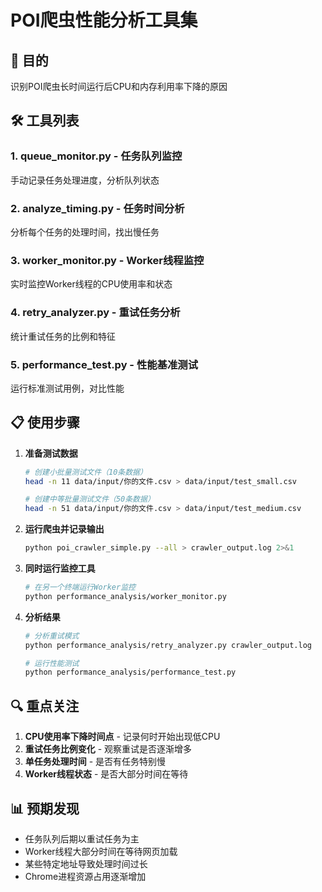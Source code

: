 # POI爬虫性能分析工具集

## 🎯 目的
识别POI爬虫长时间运行后CPU和内存利用率下降的原因

## 🛠️ 工具列表

### 1. queue_monitor.py - 任务队列监控
手动记录任务处理进度，分析队列状态

### 2. analyze_timing.py - 任务时间分析
分析每个任务的处理时间，找出慢任务

### 3. worker_monitor.py - Worker线程监控
实时监控Worker线程的CPU使用率和状态

### 4. retry_analyzer.py - 重试任务分析
统计重试任务的比例和特征

### 5. performance_test.py - 性能基准测试
运行标准测试用例，对比性能

## 📋 使用步骤

1. **准备测试数据**
   ```bash
   # 创建小批量测试文件（10条数据）
   head -n 11 data/input/你的文件.csv > data/input/test_small.csv
   
   # 创建中等批量测试文件（50条数据）
   head -n 51 data/input/你的文件.csv > data/input/test_medium.csv
   ```

2. **运行爬虫并记录输出**
   ```bash
   python poi_crawler_simple.py --all > crawler_output.log 2>&1
   ```

3. **同时运行监控工具**
   ```bash
   # 在另一个终端运行Worker监控
   python performance_analysis/worker_monitor.py
   ```

4. **分析结果**
   ```bash
   # 分析重试模式
   python performance_analysis/retry_analyzer.py crawler_output.log
   
   # 运行性能测试
   python performance_analysis/performance_test.py
   ```

## 🔍 重点关注

1. **CPU使用率下降时间点** - 记录何时开始出现低CPU
2. **重试任务比例变化** - 观察重试是否逐渐增多
3. **单任务处理时间** - 是否有任务特别慢
4. **Worker线程状态** - 是否大部分时间在等待

## 📊 预期发现

- 任务队列后期以重试任务为主
- Worker线程大部分时间在等待网页加载
- 某些特定地址导致处理时间过长
- Chrome进程资源占用逐渐增加
